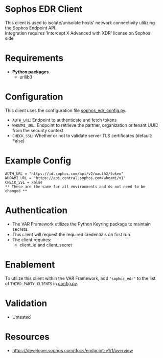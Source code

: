 # Sophos EDR Client
This client is used to isolate/unisolate hosts' network connectivity utilizing the Sophos Endpoint API.  
Integration requires 'Intercept X Advanced with XDR' license on Sophos side

# Requirements
- __Python packages__
  - urllib3

# Configuration
This client uses the configuration file [sophos_edr_config.py](sophos_edr_config.py). 
  - `AUTH_URL`: Endpoint to authenticate and fetch tokens
  - `WHOAMI_URL`: Endpoint to retrieve the partner, organization or tenant UUID from the security context
  - `CHECK_SSL`: Whether or not to validate server TLS certificates (default: False)
  
# Example Config
```
AUTH_URL = "https://id.sophos.com/api/v2/oauth2/token"
WHOAMI_URL = "https://api.central.sophos.com/whoami/v1"
CHECK_SSL = False
** These are the same for all environments and do not need to be changed **
```

# Authentication
- The VAR Framework utilizes the Python Keyring package to maintain secrets. 
- This client will request the required credentials on first run. 
- The client requires:
   - client_id and client_secret

# Enablement
To utilize this client within the VAR Framework, add `"sophos_edr"` to the list of `THIRD_PARTY_CLIENTS` in [config.py](../../config.py).

# Validation
- Untested

# Resources
- https://developer.sophos.com/docs/endpoint-v1/1/overview

